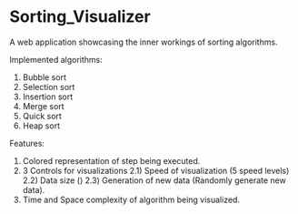 # Sorting_Visualizer

A web application showcasing the inner workings of sorting algorithms.

Implemented algorithms:
1) Bubble sort
2) Selection sort
3) Insertion sort
4) Merge sort
5) Quick sort
6) Heap sort

Features:
1) Colored representation of step being executed.
2) 3 Controls for visualizations
  2.1) Speed of visualization (5 speed levels)
  2.2) Data size ()
  2.3) Generation of new data (Randomly generate new data).
4) Time and Space complexity of algorithm being visualized.


